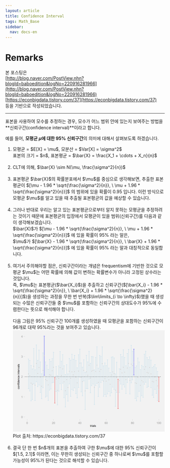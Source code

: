 ```yaml
---
layout: article
title: Confidence Interval
tags: Math_Base
sidebar:
  nav: docs-en
---
```


# Remarks
본 포스팅은 <br>
[http://blog.naver.com/PostView.nhn?blogId=baboedition&logNo=220916281966](http://blog.naver.com/PostView.nhn?blogId=baboedition&logNo=220916281966)
[https://econbigdata.tistory.com/37](https://econbigdata.tistory.com/37) <br>
등을 기반으로 작성되었습니다.

<!--more-->

---

표본을 사용하여 모수를 추정하는 경우, 모수가 어느 범위 안에 있는지 보여주는 방법을 **신뢰구간(confidence interval)**이라고 합니다. <br>

예를 들어, **모평균 $\mu$에 대한 95% 신뢰구간**의 의미에 대해서 살펴보도록 하겠습니다. <br>

<ol>
<li>
모평균 = $E[X] = \mu$, 모분산 = $Var[X] = \sigma^2$ <br>
표본의 크기 = $n$, 표본평균 = $\bar{X} = \frac{X_1 + \cdots + X_n}{n}$ <br>
</li>
<br>
<li>
CLT에 의해, $\bar{X} \sim N(\mu, \frac{\sigma^2}{n})$ <br>
</li>
<br>
<li>
표본평균 $\bar{X}$의 확률분포에서 $\mu$를 중심으로 생각해보면, 추출한 표본평균이 $[\mu - 1.96 * \sqrt{\frac{\sigma^2}{n}}, \ \mu + 1.96 * \sqrt{\frac{\sigma^2}{n}}]$ 의 범위에 있을 확률이 0.95 입니다. 이런 방식으로 모평균 $\mu$를 알고 있을 때 추출될 표본평균의 값을 예상할 수 있습니다. <br>
</li>
<br>
<li>
그러나 반대로 우리는 알고 있는 표본평균으로부터 알지 못하는 모평균을 추정하려는 것이기 때문에 표본평균의 입장에서 모평균이 있을 범위(신뢰구간)를 다음과 같이 생각해보겠습니다. <br>
$\bar{X}$가 $[\mu - 1.96 * \sqrt{\frac{\sigma^2}{n}}, \ \mu + 1.96 * \sqrt{\frac{\sigma^2}{n}}]$ 에 있을 확률이 95% 라는 말은, <br>
$\mu$가 $[\bar{X} - 1.96 * \sqrt{\frac{\sigma^2}{n}}, \ \bar{X} + 1.96 * \sqrt{\frac{\sigma^2}{n}}]$ 에 있을 확률이 95% 라는 말과 대칭적으로 동일합니다. <br>
</li>
<br>
<li>
여기서 주의해야할 점은, 신뢰구간이라는 개념은 frequentism에 기반한 것으로 모평균 $\mu$는 어떤 확률에 의해 값이 변하는 확률변수가 아니라 고정된 상수라는 것입니다. <br>
즉, $\mu$는 표본평균($\bar{X_i}$)을 추출하고 신뢰구간($[\bar{X_i} - 1.96 * \sqrt{\frac{\sigma^2}{n}}, \ \bar{X_i} + 1.96 * \sqrt{\frac{\sigma^2}{n}}]$)을 생성하는 과정을 무한 번 반복($\lim\limits_{i \to \infty}$)했을 때 생성되는 수많은 신뢰구간들 중 $\mu$를 포함하는 신뢰구간의 상대도수가 95%에 수렴한다는 뜻으로 해석해야 합니다. <br>
<br>
다음 그림은 95% 신뢰구간 100개를 생성하였을 때 모평균을 포함하는 신뢰구간이 96개로 대략 95%라는 것을 보여주고 있습니다. <br>

<img src="/deprecated/images/etc/conf_int.png">
Plot 출처: https://econbigdata.tistory.com/37
</li>
<br>
<li>
결국 단 한 번 $n$개의 표본을 추출하여 구한 $\mu$에 대한 95% 신뢰구간이 $[1.5, 2.1]$ 이라면, 이는 무한히 생성되는 신뢰구간 중 하나로써 $\mu$를 포함할 가능성이 95%가 된다는 것으로 해석할 수 있습니다.
</li>
</ol>

